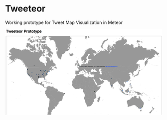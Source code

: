 Tweeteor
========

Working prototype for Tweet Map Visualization in Meteor

![Alt text](public/prototype.jpg)
